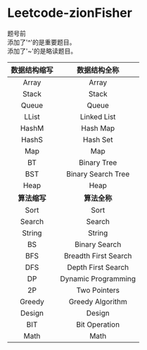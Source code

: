# Leetcode-zionFisher
题号前</br>
添加了'^'的是重要题目。</br>
添加了'~'的是略读题目。</br>

| **数据结构缩写**  |   **数据结构全称**    |
| :--------------: | :------------------: |
|      Array       |        Array         |
|      Stack       |        Stack         |
|      Queue       |        Queue         |
|      LList       |     Linked List      |
|      HashM       |       Hash Map       |
|      HashS       |       Hash Set       |
|       Map        |         Map          |
|        BT        |     Binary Tree      |
|       BST        |  Binary Search Tree  |
|       Heap       |         Heap         |
|   **算法缩写**    |     **算法全称**     |
|       Sort       |         Sort         |
|      Search      |        Search        |
|      String      |        String        |
|        BS        |    Binary Search     |
|       BFS        | Breadth First Search |
|       DFS        |  Depth First Search  |
|        DP        | Dynamic Programming  |
|        2P        |     Two Pointers     |
|      Greedy      |   Greedy Algorithm   |
|      Design      |        Design        |
|       BIT        |    Bit Operation     |
|       Math       |         Math         |

